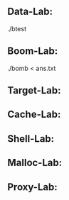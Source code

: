 ## Data-Lab:
./btest

## Boom-Lab:
./bomb < ans.txt

## Target-Lab:


## Cache-Lab:


## Shell-Lab:


## Malloc-Lab:

## Proxy-Lab: